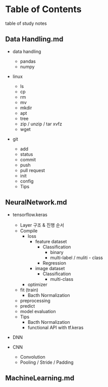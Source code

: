 # Table of Contents
table of study notes


## Data Handling.md
  - data handling
    - pandas
    - numpy
  - linux
    - ls
    - cp
    - rm
    - mv
    - mkdir
    - apt
    - tree
    - zip / unzip / tar xvfz
    - wget


  - git
    - add
    - status
    - commit
    - push
    - pull request
    - init
    - config
    - Tips





## NeuralNetwork.md
  - tensorflow.keras
    - Layer 구조 & 진행 순서
    - Compile
      - loss 
        - feature dataset
          - Classification
            - binary
            - multi-label / muliti - class
          - Regression
        - image dataset
          - Classification
            - multi-class
      - optimizer
    - fit (train)
      - Bacth Normalization
    - preprocessing
    - predict
    - model evaluation
    - Tips
      - Bacth Normalization
      - functional API with tf.keras
  
  - DNN
  - CNN
    - Convolution
    - Pooling / Stride / Padding
  

## MachineLearning.md
